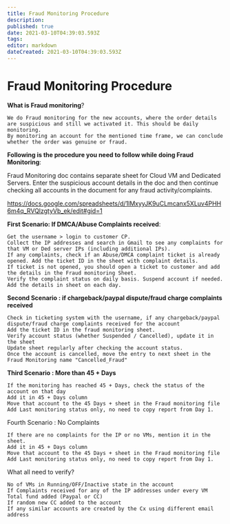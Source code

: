 ```yaml
---
title: Fraud Monitoring Procedure
description: 
published: true
date: 2021-03-10T04:39:03.593Z
tags: 
editor: markdown
dateCreated: 2021-03-10T04:39:03.593Z
---
```


# Fraud Monitoring Procedure

**What is Fraud monitoring**?

```
We do Fraud monitoring for the new accounts, where the order details are suspicious and still we activated it. This should be daily monitoring. 
By monitoring an account for the mentioned time frame, we can conclude whether the order was genuine or fraud. 

```

**Following is the procedure you need to follow while doing Fraud Monitoring**:

Fraud Monitoring doc contains separate sheet for Cloud VM and Dedicated Servers. Enter the suspicious account details in the doc and then continue checking all accounts in the document for any fraud activity/complaints.


https://docs.google.com/spreadsheets/d/1lMxyyJK9uCLmcanx5XLuv4PHH6m4q_RVQlzgtyVb_ek/edit#gid=1

**First Scenario: If DMCA/Abuse Complaints received**:

```
Get the username > login to customer CP.
Collect the IP addresses and search in Gmail to see any complaints for that VM or Ded server IPs (including additional IPs).
If any complaints, check if an Abuse/DMCA complaint ticket is already opened. Add the ticket ID in the sheet with complaint details.
If ticket is not opened, you should open a ticket to customer and add the details in the Fraud monitoring Sheet.
Verify the complaint status on daily basis. Suspend account if needed. Add the details in sheet on each day.

```

**Second Scenario : if chargeback/paypal dispute/fraud charge complaints received**

```
Check in ticketing system with the username, if any chargeback/paypal dispute/fraud charge complaints received for the account
Add the ticket ID in the fraud monitoring sheet.
Verify account status (whether Suspended / Cancelled), update it in the sheet
Update sheet regularly after checking the account status.
Once the account is cancelled, move the entry to next sheet in the Fraud Monitoring name "Cancelled_Fraud"
```

**Third Scenario : More than 45 + Days**

```
If the monitoring has reached 45 + Days, check the status of the account on that day
Add it in 45 + Days column
Move that account to the 45 Days + sheet in the Fraud monitoring file
Add Last monitoring status only, no need to copy report from Day 1.
```

Fourth Scenario : No Complaints

```
If there are no complaints for the IP or no VMs, mention it in the sheet. 
Add it in 45 + Days column
Move that account to the 45 Days + sheet in the Fraud monitoring file
Add Last monitoring status only, no need to copy report from Day 1.
```

What all need to verify?

```
No of VMs in Running/OFF/Inactive state in the account
If Complaints received for any of the IP addresses under every VM
Total fund added (Paypal or CC)
If random new CC added to the account 
If any similar accounts are created by the Cx using different email address
```

